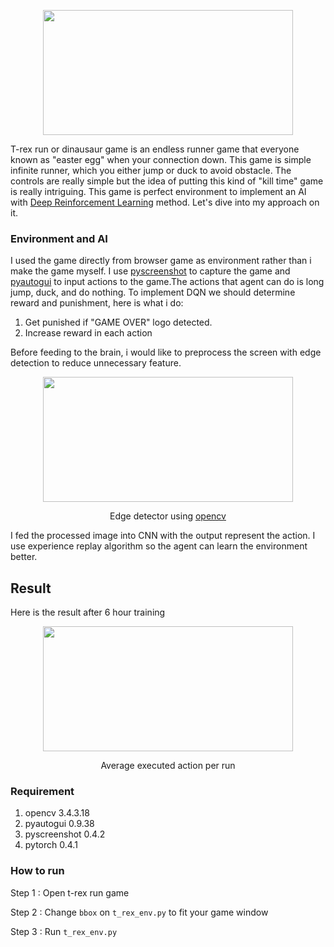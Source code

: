 <p align="center">
  <img width="400" height="200" src="https://user-images.githubusercontent.com/25025173/48309312-c7419d80-e5a9-11e8-9f1f-d8db31396eeb.gif">
</p>

T-rex run or dinausaur game is an endless runner game that everyone known as "easter egg" when your connection down. This game is simple infinite runner, which you either jump or duck to avoid obstacle. The controls are really simple but the idea of putting this kind of "kill time" game is really intriguing. This game is perfect environment to implement an AI with [Deep Reinforcement Learning](https://www.cs.toronto.edu/~vmnih/docs/dqn.pdf) method. Let's dive into my approach on it.

### Environment and AI
I used the game directly from browser game as environment rather than i make the game myself. I use [pyscreenshot](https://pypi.org/project/pyscreenshot/) to capture the game and [pyautogui](https://pyautogui.readthedocs.io/en/latest/) to input actions to the game.The actions that agent can do is long jump, duck, and do nothing. To implement DQN we should determine reward and punishment, here is what i do:
1. Get punished if "GAME OVER" logo detected.
2. Increase reward in each action

Before feeding to the brain, i would like to preprocess the screen with edge detection to reduce unnecessary feature.
<p align="center">
  <img width="400" height="200" src="https://user-images.githubusercontent.com/25025173/48309928-1db4d900-e5b6-11e8-9e66-6ad538899c5e.png">
</p>
<p align="center">Edge detector using <a href="https://opencv.org/">opencv</a></p>

I fed the processed image into CNN with the output represent the action. I use experience replay algorithm so the agent can learn the environment better. 

## Result
Here is the result after 6 hour training

<p align="center">
  <img width="400" height="200" src="https://user-images.githubusercontent.com/25025173/48310063-720d8800-e5b9-11e8-986e-4ede699878f7.png">
</p>
<p align="center">Average executed action per run</p>

### Requirement
1. opencv 3.4.3.18 
2. pyautogui 0.9.38 
3. pyscreenshot 0.4.2 
4. pytorch 0.4.1

### How to run

Step 1 : Open t-rex run game 

Step 2 : Change `bbox` on `t_rex_env.py` to fit your game window

Step 3 : Run `t_rex_env.py`
